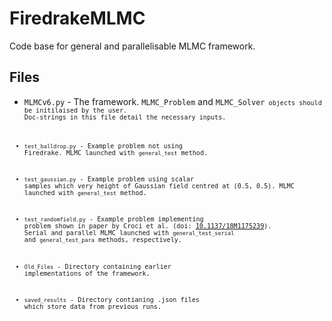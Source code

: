 # FiredrakeMLMC

Code base for general and parallelisable MLMC framework.

## Files
* <code>MLMCv6.py</code> - The framework. <code>MLMC_Problem</code> and <code>MLMC_Solver<code/> objects should be 
            initilaised by the user. Doc-strings in this file detail the
            necessary inputs.

* <code>test_balldrop.py</code> - Example problem not using Firedrake. MLMC launched with
                    <code>general_test</code> method.

* <code>test_gaussian.py</code> - Example problem using scalar samples which very height
                    of Gaussian field centred at (0.5, 0.5). MLMC launched
                    with <code>general_test</code> method.

* <code>test_randomfield.py</code> - Example problem implementing problem shown in paper
                        by Croci et al. (doi: [10.1137/18M1175239](https://epubs.siam.org/doi/abs/10.1137/18M1175239?mobileUi=0)). Serial and
                        parallel MLMC launched with <code>general_test_serial</code>
                        and <code>general_test_para</code> methods, respectively.

* <code>Old_Files</code> - Directory containing earlier implementations of the framework.

* <code>saved_results</code> - Directory contianing .json files which store data from
                                previous runs.
